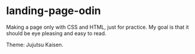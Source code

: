 # landing-page-odin
Making a page only with CSS and HTML, just for practice. My goal is that it should be eye pleasing and easy to read.

Theme: Jujutsu Kaisen.
